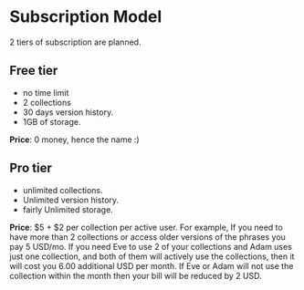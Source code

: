 # Subscription Model

2 tiers of subscription are planned.

## Free tier

* no time limit
* 2 collections
* 30 days version history.
* 1GB of storage.

**Price**: 0 money, hence the name :)

## Pro tier

* unlimited collections.
* Unlimited version history.
* fairly Unlimited storage.

**Price**: $5 + $2 per collection per active user.
For example, If you need to have more than 2 collections or access older versions of the phrases you pay 5 USD/mo. If you need Eve to use 2 of your collections and Adam uses just one collection, and both of them will actively use the collections, then it will cost you 6.00 additional USD per month. If Eve or Adam will not use the collection within the month then your bill will be reduced by 2 USD.

